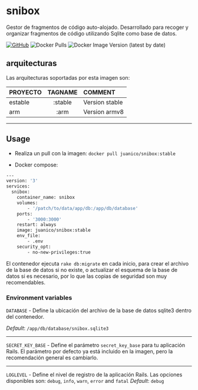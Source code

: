 # snibox
Gestor de fragmentos de código auto-alojado. Desarrollado para recoger y organizar fragmentos de código utilizando Sqlite como base de datos.

[![GitHub](https://img.shields.io/static/v1.svg?color=blue&labelColor=555555&logoColor=ffffff&style=for-the-badge&label=JuanRodenas&message=GitHub&logo=github)](https://github.com/JuanRodenas "view the source for all of our repositories.")
![Docker Pulls](https://img.shields.io/docker/pulls/juanico/snibox?logo=docker&style=for-the-badge)
![Docker Image Version (latest by date)](https://img.shields.io/docker/v/juanico/snibox?logo=docker&style=for-the-badge)

## arquitecturas
Las arquitecturas soportadas por esta imagen son:

| PROYECTO | TAGNAME  | COMMENT |
| :-- | :--: | :-- |
| estable | :stable | Version stable |
| arm | :arm | Version armv8 |
---

## Usage
* Realiza un pull con la imagen: 
`docker pull juanico/snibox:stable`

* Docker compose:
```bash
---
version: '3'
services:
  snibox:
    container_name: snibox
    volumes:
        - '/patch/to/data/app/db:/app/db/database'
    ports:
        - '3000:3000'
    restart: always
    image: juanico/snibox:stable
    env_file:
        - .env
    security_opt:
        - no-new-privileges:true
```
El contenedor ejecuta `rake db:migrate` en cada inicio, para crear el archivo de la base de datos si no existe, o actualizar el esquema de la base de datos si es necesario, por lo que las copias de seguridad son muy recomendables.

### Environment variables
`DATABASE` - Define la ubicación del archivo de la base de datos sqlite3 dentro del contenedor.

_Default_: `/app/db/database/snibox.sqlite3`

---

`SECRET_KEY_BASE` - Define el parámetro `secret_key_base` para tu aplicación Rails. El parámetro por defecto ya está incluido en la imagen, pero la recomendación general es cambiarlo.

---

`LOGLEVEL` - Define el nivel de registro de la aplicación Rails. Las opciones disponibles son: `debug`, `info`, `warn`, `error` and `fatal`
_Default_: `debug`

